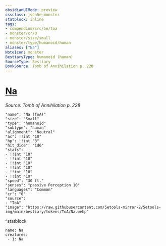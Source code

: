 ```yaml
---
obsidianUIMode: preview
cssclass: json5e-monster
statblock: inline
tags:
- compendium/src/5e/toa
- monster/cr/0
- monster/size/small
- monster/type/humanoid/human
aliases: ["Na"]
NoteIcon: monster
BestiaryType: humanoid (human)
SourceType: Bestiary
BookSource: Tomb of Annihilation p. 228
---
```

# [Na](2-Mechanics\CLI\bestiary\npc/na-toa.md)
*Source: Tomb of Annihilation p. 228*  

```statblock
"name": "Na (ToA)"
"size": "Small"
"type": "humanoid"
"subtype": "human"
"alignment": "Neutral"
"ac": !!int "10"
"hp": !!int "3"
"hit_dice": "1d6"
"stats":
- !!int "10"
- !!int "10"
- !!int "10"
- !!int "10"
- !!int "10"
- !!int "10"
"speed": "30 ft."
"senses": "passive Perception 10"
"languages": "Common"
"cr": "0"
"source":
- "ToA"
"image": "https://raw.githubusercontent.com/5etools-mirror-2/5etools-img/main/bestiary/tokens/ToA/Na.webp"
```
^statblock

```encounter-table
name: Na
creatures:
 - 1: Na
```